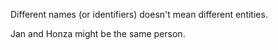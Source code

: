Different names (or identifiers) doesn't mean different entities.

Jan and Honza might be the same person.